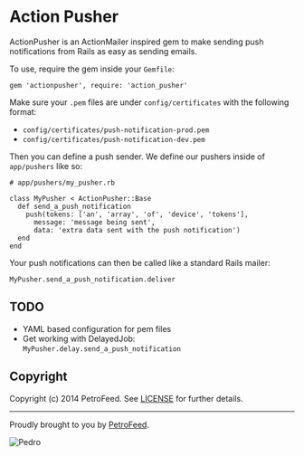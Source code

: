 Action Pusher
============

ActionPusher is an ActionMailer inspired gem to make sending push notifications from Rails as easy as sending emails.

To use, require the gem inside your `Gemfile`:

```
gem 'actionpusher', require: 'action_pusher'
```

Make sure your `.pem` files are under `config/certificates` with the following format:

* `config/certificates/push-notification-prod.pem`
* `config/certificates/push-notification-dev.pem`

Then you can define a push sender. We define our pushers inside of `app/pushers` like so:

```
# app/pushers/my_pusher.rb

class MyPusher < ActionPusher::Base
  def send_a_push_notification
    push(tokens: ['an', 'array', 'of', 'device', 'tokens'],
      message: 'message being sent',
      data: 'extra data sent with the push notification')
  end
end
```

Your push notifications can then be called like a standard Rails mailer:

```
MyPusher.send_a_push_notification.deliver
```

## TODO

* YAML based configuration for pem files
* Get working with DelayedJob: `MyPusher.delay.send_a_push_notification`

## Copyright

Copyright (c) 2014 PetroFeed. See [LICENSE](https://github.com/PetroFeed/actionpusher/blob/master/LICENSE) for further details.

---

Proudly brought to you by [PetroFeed](http://PetroFeed.com).

![Pedro](https://www.petrofeed.com/img/company/pedro.png)

